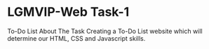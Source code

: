 # LGMVIP-Web Task-1
To-Do List
About The Task
Creating a To-Do List website which will determine our HTML, CSS and Javascript skills.
